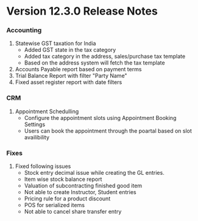# Version 12.3.0 Release Notes

### Accounting

1. Statewise GST taxation for India
	- Added GST state in the tax category
	- Added tax category in the address, sales/purchase tax template
	- Based on the address system will fetch the tax template
2. Accounts Payable report based on payment terms
3. Trial Balance Report with filter "Party Name"
4. Fixed asset register report with date filters

### CRM

1. Appointment Schedulling
    - Configure the appointment slots using Appointment Booking Settings
    - Users can book the appointment through the poartal based on slot availibility

### Fixes

1. Fixed following issues
    - Stock entry decimal issue while creating the GL entries.
    - Item wise stock balance report
    - Valuation of subcontracting finished good item
    - Not able to create Instructor, Student entries
    - Pricing rule for a product discount
    - POS for serialized items
    - Not able to cancel share transfer entry
